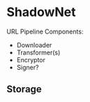 # ShadowNet
URL Pipeline Components:
- Downloader
- Transformer(s)
- Encryptor
- Signer?

## Storage
